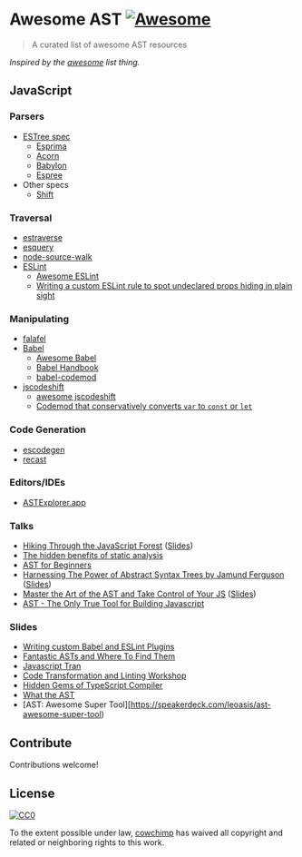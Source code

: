 # Awesome AST [![Awesome](https://cdn.rawgit.com/sindresorhus/awesome/d7305f38d29fed78fa85652e3a63e154dd8e8829/media/badge.svg)](https://github.com/sindresorhus/awesome)

> A curated list of awesome AST resources

*Inspired by the [awesome](https://github.com/sindresorhus/awesome) list thing.*

## JavaScript

### Parsers

- [ESTree spec](https://github.com/estree/estree)
  - [Esprima](https://github.com/jquery/esprima)
  - [Acorn](https://github.com/ternjs/acorn)
  - [Babylon](https://github.com/babel/babylon)
  - [Espree](https://github.com/eslint/espree)
- Other specs
  - [Shift](https://github.com/shapesecurity/shift-parser-js)

### Traversal

- [estraverse](https://github.com/estools/estraverse)
- [esquery](https://github.com/estools/esquery)
- [node-source-walk](https://github.com/mrjoelkemp/node-source-walk)
- [ESLint](https://eslint.org)
  - [Awesome ESLint](https://github.com/dustinspecker/awesome-eslint)
  - [Writing a custom ESLint rule to spot undeclared props hiding in plain sight](http://blog.cowchimp.com/writing-a-custom-eslint-rule-to-spot-undeclared-props)

### Manipulating

- [falafel](https://github.com/substack/node-falafel)
- [Babel](https://github.com/babel/babel)
  - [Awesome Babel](https://github.com/babel/awesome-babel)
  - [Babel Handbook](https://github.com/thejameskyle/babel-handbook)
  - [babel-codemod](https://github.com/square/babel-codemod)
- [jscodeshift](https://github.com/facebook/jscodeshift)
  - [awesome jscodeshift](https://github.com/sejoker/awesome-jscodeshift)
  - [Codemod that conservatively converts `var` to `const` or `let`](https://github.com/cpojer/js-codemod/blob/master/transforms/no-vars.js)

### Code Generation

- [escodegen](https://github.com/estools/escodegen)
- [recast](https://github.com/benjamn/recast)

### Editors/IDEs

- [ASTExplorer.app](https://github.com/JamieMason/astexplorer.app)

### Talks

- [Hiking Through the JavaScript Forest](https://channel9.msdn.com/Blogs/seattlejs/2016-01-14-02) ([Slides](https://speakerdeck.com/xjamundx/hiking-through-the-javascript-forest))
- [The hidden benefits of static analysis](https://www.youtube.com/watch?v=3ZqTvexCtZM)
- [AST for Beginners](https://www.youtube.com/watch?v=CFQBHy8RCpg)
- [Harnessing The Power of Abstract Syntax Trees by Jamund Ferguson](https://www.youtube.com/watch?v=8uOXIM4giH8) ([Slides](https://speakerdeck.com/xjamundx/harnessing-the-power-of-abstract-syntax-trees))
- [Master the Art of the AST and Take Control of Your JS](https://www.youtube.com/watch?v=2W9tUnALrLg) ([Slides](https://speakerdeck.com/cowchimp/master-the-art-of-the-ast-full-stack-fest-2017))
- [AST - The Only True Tool for Building Javascript](https://www.youtube.com/watch?v=fF_jZ7ErwUY)

### Slides
- [Writing custom Babel and ESLint Plugins](https://slides.com/kentcdodds/a-beginners-guide-to-asts#/)
- [Fantastic ASTs and Where To Find Them](https://slides.com/craigspence/fantastic-asts-and-where-to-find-them#/)
- [Javascript Tran](https://slides.com/briandipalma/javascript-tran#/)
- [Code Transformation and Linting Workshop](https://slides.com/kentcdodds/asts-workshop#/)
- [Hidden Gems of TypeScript Compiler](https://slides.com/vogloblinsky/hidden-gems-of-typescript-compiler#/)
- [What the AST](https://speakerdeck.com/dkundel/sinnerschrader-tech-session-18-what-the-ast)
- [AST: Awesome Super Tool][https://speakerdeck.com/leoasis/ast-awesome-super-tool)

## Contribute

Contributions welcome!

## License

[![CC0](http://i.creativecommons.org/p/zero/1.0/88x31.png)](http://creativecommons.org/publicdomain/zero/1.0/)

To the extent possible under law, [cowchimp](https://github.com/cowchimp) has waived all copyright and related or neighboring rights to this work.
